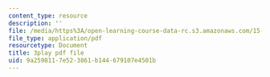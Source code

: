 ```yaml
---
content_type: resource
description: ''
file: /media/https%3A/open-learning-course-data-rc.s3.amazonaws.com/15-071-the-analytics-edge-spring-2017/9a2598117e523861b144679107e4501b_8jpO-p1YvdM.pdf
file_type: application/pdf
resourcetype: Document
title: 3play pdf file
uid: 9a259811-7e52-3861-b144-679107e4501b
---
```

